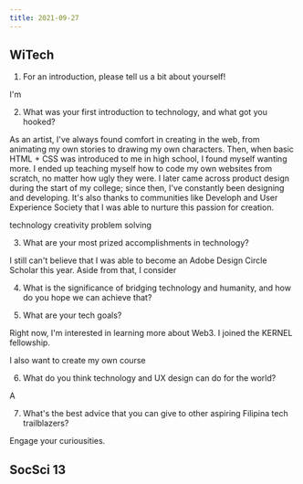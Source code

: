 ```yaml
---
title: 2021-09-27
---
```

## WiTech
1.  For an introduction, please tell us a bit about yourself!

I'm

2.  What was your first introduction to technology, and what got you hooked?

As an artist, I've always found comfort in creating in the web, from animating my own stories to drawing my own characters. Then, when basic HTML + CSS was introduced to me in high school, I found myself wanting more. I ended up teaching myself how to code my own websites from scratch, no matter how ugly they were. I later came across product design during the start of my college; since then, I've constantly been designing and developing. It's also thanks to communities like Developh and User Experience Society that I was able to nurture this passion for creation.

technology creativity problem solving

3.  What are your most prized accomplishments in technology?

I still can't believe that I was able to become an Adobe Design Circle Scholar this year. Aside from that, I consider 

4.  What is the significance of bridging technology and humanity, and how do you hope we can achieve that?



5.  What are your tech goals?

Right now, I'm interested in learning more about Web3. I joined the KERNEL fellowship.

I also want to create my own course

6.  What do you think technology and UX design can do for the world?


A

7.  What's the best advice that you can give to other aspiring Filipina tech trailblazers?

Engage your curiousities.


## SocSci 13
